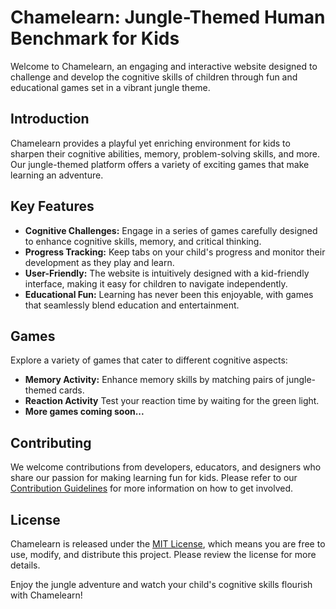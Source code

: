 # Chamelearn: Jungle-Themed Human Benchmark for Kids

Welcome to Chamelearn, an engaging and interactive website designed to challenge and develop the cognitive skills of children through fun and educational games set in a vibrant jungle theme.

## Introduction
Chamelearn provides a playful yet enriching environment for kids to sharpen their cognitive abilities, memory, problem-solving skills, and more. Our jungle-themed platform offers a variety of exciting games that make learning an adventure.

## Key Features
- **Cognitive Challenges:** Engage in a series of games carefully designed to enhance cognitive skills, memory, and critical thinking.
- **Progress Tracking:** Keep tabs on your child's progress and monitor their development as they play and learn.
- **User-Friendly:** The website is intuitively designed with a kid-friendly interface, making it easy for children to navigate independently.
- **Educational Fun:** Learning has never been this enjoyable, with games that seamlessly blend education and entertainment.

## Games
Explore a variety of games that cater to different cognitive aspects:
- **Memory Activity:** Enhance memory skills by matching pairs of jungle-themed cards.
- **Reaction Activity** Test your reaction time by waiting for the green light.
- **More games coming soon...**

## Contributing
We welcome contributions from developers, educators, and designers who share our passion for making learning fun for kids. Please refer to our [Contribution Guidelines](CONTRIBUTING.md) for more information on how to get involved.

## License
Chamelearn is released under the [MIT License](LICENSE), which means you are free to use, modify, and distribute this project. Please review the license for more details.

Enjoy the jungle adventure and watch your child's cognitive skills flourish with Chamelearn!
